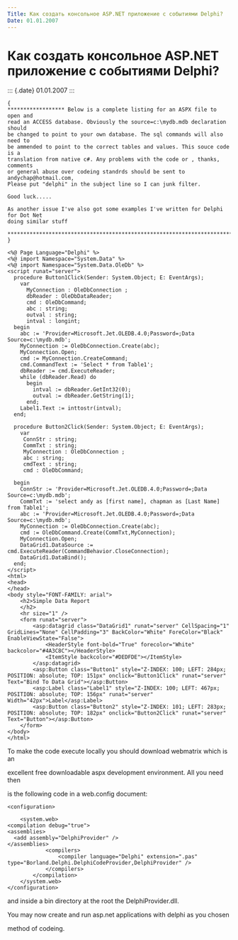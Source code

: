 ```yaml
---
Title: Как создать консольное ASP.NET приложение с событиями Delphi?
Date: 01.01.2007
---
```



Как создать консольное ASP.NET приложение с событиями Delphi?
=============================================================

::: {.date}
01.01.2007
:::

    {
    ****************** Below is a complete listing for an ASPX file to open and
    read an ACCESS database. Obviously the source=c:\mydb.mdb declaration should
    be changed to point to your own database. The sql commands will also need to
    be ammended to point to the correct tables and values. This souce code is a
    translation from native c#. Any problems with the code or , thanks, comments
    or general abuse over codeing standrds should be sent to andychap@hotmail.com,
    Please put "delphi" in the subject line so I can junk filter.

    Good luck.....

    As another issue I've also got some examples I've written for Delphi for Dot Net
    doing similar stuff

    **********************************************************************************
    }

    <%@ Page Language="Delphi" %>
    <%@ import Namespace="System.Data" %>
    <%@ import Namespace="System.Data.OleDb" %>
    <script runat="server">
      procedure Button1Click(Sender: System.Object; E: EventArgs);
        var
          MyConnection : OleDbConnection ;
          dbReader : OleDbDataReader;
          cmd : OleDbCommand;
          abc : string;
          outval : string;
          intval : longint;
      begin
        abc := 'Provider=Microsoft.Jet.OLEDB.4.0;Password=;Data Source=c:\mydb.mdb';
        MyConnection := OleDbConnection.Create(abc);
        MyConnection.Open;
        cmd := MyConnection.CreateCommand;
        cmd.CommandText := 'Select * from Table1';
        dbReader := cmd.ExecuteReader;
        while (dbReader.Read) do
          begin
            intval := dbReader.GetInt32(0);
            outval := dbReader.GetString(1);
          end;
        Label1.Text := inttostr(intval);
      end;

      procedure Button2Click(Sender: System.Object; E: EventArgs);
        var
         ConnStr : string;
         CommTxt : string;
         MyConnection : OleDbConnection ;
         abc : string;
         cmdText : string;
         cmd : OleDbCommand;

      begin
        ConnStr := 'Provider=Microsoft.Jet.OLEDB.4.0;Password=;Data Source=c:\mydb.mdb';
        CommTxt := 'select andy as [first name], chapman as [Last Name] from Table1';
        abc := 'Provider=Microsoft.Jet.OLEDB.4.0;Password=;Data Source=c:\mydb.mdb';
        MyConnection := OleDbConnection.Create(abc);
        cmd := OleDbCommand.Create(CommTxt,MyConnection);
        MyConnection.Open;
        DataGrid1.DataSource := cmd.ExecuteReader(CommandBehavior.CloseConnection);
        DataGrid1.DataBind();
      end;
    </script>
    <html>
    <head>
    </head>
    <body style="FONT-FAMILY: arial">
        <h2>Simple Data Report
        </h2>
        <hr size="1" />
        <form runat="server">
            <asp:datagrid class="DataGrid1" runat="server" CellSpacing="1" GridLines="None" CellPadding="3" BackColor="White" ForeColor="Black" EnableViewState="False">
                <HeaderStyle font-bold="True" forecolor="White" backcolor="#4A3C8C"></HeaderStyle>
                <ItemStyle backcolor="#DEDFDE"></ItemStyle>
            </asp:datagrid>
            <asp:Button class="Button1" style="Z-INDEX: 100; LEFT: 284px; POSITION: absolute; TOP: 151px" onclick="Button1Click" runat="server" Text="Bind To Data Grid"></asp:Button>
            <asp:Label class="Label1" style="Z-INDEX: 100; LEFT: 467px; POSITION: absolute; TOP: 156px" runat="server" Width="42px">Label</asp:Label>
            <asp:Button class="Button2" style="Z-INDEX: 101; LEFT: 283px; POSITION: absolute; TOP: 182px" onclick="Button2Click" runat="server" Text="Button"></asp:Button>
        </form>
    </body>
    </html>

To make the code execute locally you should download webmatrix which is
an

excellent free downloadable aspx development environment. All you need
then

is the following code in a web.config document:

    <configuration>

        <system.web>
    <compilation debug="true">
    <assemblies>
      <add assembly="DelphiProvider" />
    </assemblies>
                <compilers>
                    <compiler language="Delphi" extension=".pas" type="Borland.Delphi.DelphiCodeProvider,DelphiProvider" />
                </compilers>
            </compilation>
        </system.web>
    </configuration>

and inside a bin directory at the root the DelphiProvider.dll.

You may now create and run asp.net applications with delphi as you
chosen

method of codeing.
